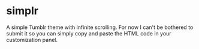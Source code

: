 # simplr
A simple Tumblr theme with infinite scrolling. For now I can't be bothered to submit it so you can simply copy and paste the HTML code in your customization panel.
